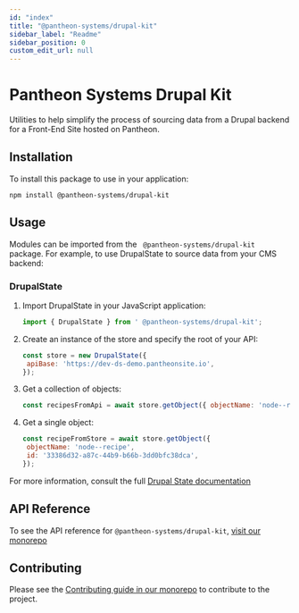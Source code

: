 ```yaml
---
id: "index"
title: "@pantheon-systems/drupal-kit"
sidebar_label: "Readme"
sidebar_position: 0
custom_edit_url: null
---
```


# Pantheon Systems Drupal Kit

Utilities to help simplify the process of sourcing data from a Drupal backend
for a Front-End Site hosted on Pantheon.

## Installation

To install this package to use in your application:

`npm install @pantheon-systems/drupal-kit`

## Usage

Modules can be imported from the ` @pantheon-systems/drupal-kit` package. For
example, to use DrupalState to source data from your CMS backend:

### DrupalState

1. Import DrupalState in your JavaScript application:
   ```js
   import { DrupalState } from ' @pantheon-systems/drupal-kit';
   ```
1. Create an instance of the store and specify the root of your API:
   ```js
   const store = new DrupalState({
   	apiBase: 'https://dev-ds-demo.pantheonsite.io',
   });
   ```
1. Get a collection of objects:
   ```js
   const recipesFromApi = await store.getObject({ objectName: 'node--recipe' });
   ```
1. Get a single object:
   ```js
   const recipeFromStore = await store.getObject({
   	objectName: 'node--recipe',
   	id: '33386d32-a87c-44b9-b66b-3dd0bfc38dca',
   });
   ```

For more information, consult the full
[Drupal State documentation](https://project.pages.drupalcode.org/drupal_state)

## API Reference

To see the API reference for `@pantheon-systems/drupal-kit`,
[visit our monorepo](https://github.com/pantheon-systems/decoupled-kit-js/blob/canary/web/docs/Packages/drupal-kit/modules.md)

## Contributing

Please see the
[Contributing guide in our monorepo](https://github.com/pantheon-systems/decoupled-kit-js/blob/canary/CONTRIBUTING.md)
to contribute to the project.
